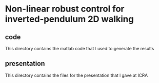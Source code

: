 # Non-linear robust control for inverted-pendulum 2D walking

## code
This directory contains the matlab code that I used to generate the results

## presentation
This directory contains the files for the presentation that I gave at ICRA